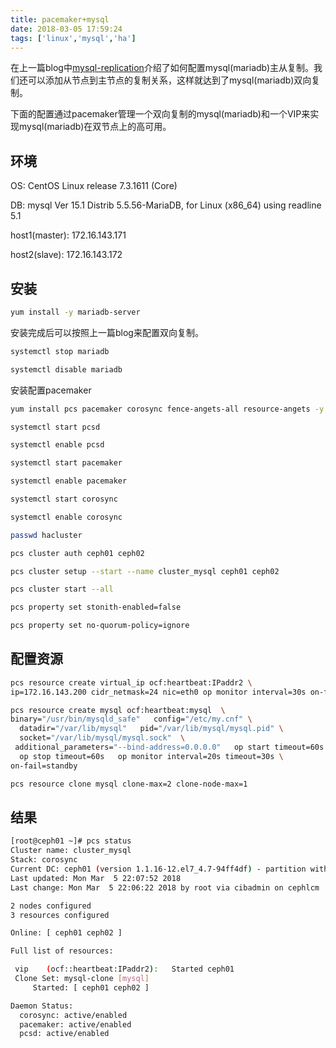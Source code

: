 ```yaml
---
title: pacemaker+mysql
date: 2018-03-05 17:59:24
tags: ['linux','mysql','ha']
---
```


在上一篇blog中[mysql-replication](https://yanyixing.github.io/2018/03/02/mysql-replication/)介绍了如何配置mysql(mariadb)主从复制。我们还可以添加从节点到主节点的复制关系，这样就达到了mysql(mariadb)双向复制。

下面的配置通过pacemaker管理一个双向复制的mysql(mariadb)和一个VIP来实现mysql(mariadb)在双节点上的高可用。

## 环境

OS: CentOS Linux release 7.3.1611 (Core)

DB: mysql  Ver 15.1 Distrib 5.5.56-MariaDB, for Linux (x86_64) using readline 5.1

host1(master): 172.16.143.171

host2(slave): 172.16.143.172


## 安装


```bash
yum install -y mariadb-server
```

安装完成后可以按照上一篇blog来配置双向复制。


```bash
systemctl stop mariadb

systemctl disable mariadb
```

安装配置pacemaker

```bash
yum install pcs pacemaker corosync fence-angets-all resource-angets -y

systemctl start pcsd

systemctl enable pcsd

systemctl start pacemaker

systemctl enable pacemaker

systemctl start corosync

systemctl enable corosync

passwd hacluster

pcs cluster auth ceph01 ceph02

pcs cluster setup --start --name cluster_mysql ceph01 ceph02

pcs cluster start --all

pcs property set stonith-enabled=false

pcs property set no-quorum-policy=ignore
```

## 配置资源

```bash
pcs resource create virtual_ip ocf:heartbeat:IPaddr2 \
ip=172.16.143.200 cidr_netmask=24 nic=eth0 op monitor interval=30s on-fail=restart

pcs resource create mysql ocf:heartbeat:mysql  \
binary="/usr/bin/mysqld_safe"   config="/etc/my.cnf" \
  datadir="/var/lib/mysql"   pid="/var/lib/mysql/mysql.pid" \
  socket="/var/lib/mysql/mysql.sock"  \
 additional_parameters="--bind-address=0.0.0.0"   op start timeout=60s \
  op stop timeout=60s   op monitor interval=20s timeout=30s \
on-fail=standby

pcs resource clone mysql clone-max=2 clone-node-max=1
```

## 结果

```bash
[root@ceph01 ~]# pcs status
Cluster name: cluster_mysql
Stack: corosync
Current DC: ceph01 (version 1.1.16-12.el7_4.7-94ff4df) - partition with quorum
Last updated: Mon Mar  5 22:07:52 2018
Last change: Mon Mar  5 22:06:22 2018 by root via cibadmin on cephlcm

2 nodes configured
3 resources configured

Online: [ ceph01 ceph02 ]

Full list of resources:

 vip	(ocf::heartbeat:IPaddr2):	Started ceph01
 Clone Set: mysql-clone [mysql]
     Started: [ ceph01 ceph02 ]

Daemon Status:
  corosync: active/enabled
  pacemaker: active/enabled
  pcsd: active/enabled
```

